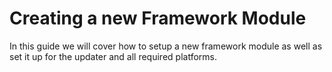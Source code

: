 # Creating a new Framework Module

In this guide we will cover how to setup a new framework module as well as set it up for the updater and all required
platforms.